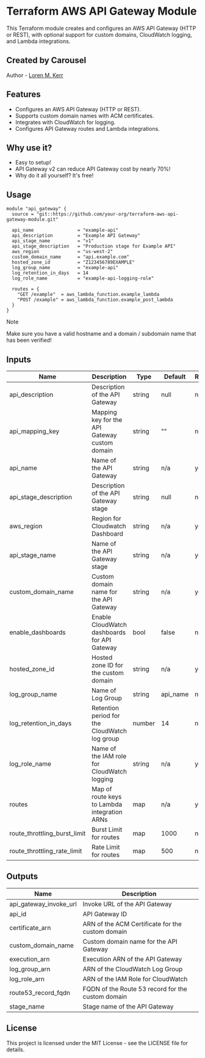 # Terraform AWS API Gateway Module

This Terraform module creates and configures an AWS API Gateway (HTTP or REST), with optional support for custom domains, CloudWatch logging, and Lambda integrations.

## Created by Carousel

Author - [Loren M. Kerr](https://github.com/lmkerr 'Github Page for Loren M. Kerr')

## Features

- Configures an AWS API Gateway (HTTP or REST).
- Supports custom domain names with ACM certificates.
- Integrates with CloudWatch for logging.
- Configures API Gateway routes and Lambda integrations.

## Why use it?

- Easy to setup!
- API Gateway v2 can reduce API Gateway cost by nearly 70%!
- Why do it all yourself? It's free!

## Usage

```hcl
module "api_gateway" {
  source = "git::https://github.com/your-org/terraform-aws-api-gateway-module.git"

  api_name                = "example-api"
  api_description         = "Example API Gateway"
  api_stage_name          = "v1"
  api_stage_description   = "Production stage for Example API"
  aws_region              = "us-west-2"
  custom_domain_name      = "api.example.com"
  hosted_zone_id          = "Z123456789EXAMPLE"
  log_group_name          = "example-api"
  log_retention_in_days   = 14
  log_role_name           = "example-api-logging-role"

  routes = {
    "GET /example"  = aws_lambda_function.example_lambda
    "POST /example" = aws_lambda_function.example_post_lambda
  }
}
```

> [!NOTE]
> Make sure you have a valid hostname and a domain / subdomain name that has been verified!

## Inputs

| Name                         | Description                                      | Type   | Default          | Required |
|------------------------------|--------------------------------------------------|--------|------------------|----------|
| api_description              | Description of the API Gateway                   | string | null             | no       |
| api_mapping_key              | Mapping key for the API Gateway custom domain    | string | ""               | no       |
| api_name                     | Name of the API Gateway                          | string | n/a              | yes      |
| api_stage_description        | Description of the API Gateway stage             | string | null             | no       |
| aws_region                   | Region for Cloudwatch Dashboard                  | string | n/a              | yes      |
| api_stage_name               | Name of the API Gateway stage                    | string | n/a              | yes      |
| custom_domain_name           | Custom domain name for the API Gateway           | string | n/a              | yes      |
| enable_dashboards            | Enable CloudWatch dashboards for API Gateway     | bool   | false            | no       |
| hosted_zone_id               | Hosted zone ID for the custom domain             | string | n/a              | yes      |
| log_group_name               | Name of Log Group                                | string | api_name         | no       |
| log_retention_in_days        | Retention period for the CloudWatch log group    | number | 14               | no       |
| log_role_name                | Name of the IAM role for CloudWatch logging      | string | n/a              | yes      |
| routes                       | Map of route keys to Lambda integration ARNs     | map    | n/a              | yes      |
| route_throttling_burst_limit | Burst Limit for routes                           | map    | 1000             | no       |
| route_throttling_rate_limit  | Rate Limit for routes                            | map    | 500              | no       |


## Outputs

| Name                   | Description                                       |
|------------------------|---------------------------------------------------|
| api_gateway_invoke_url | Invoke URL of the API Gateway                     |
| api_id                 | API Gateway ID                                    |
| certificate_arn        | ARN of the ACM Certificate for the custom domain  |
| custom_domain_name     | Custom domain name for the API Gateway            |
| execution_arn          | Execution ARN of the API Gateway                  |
| log_group_arn          | ARN of the CloudWatch Log Group                   |
| log_role_arn           | ARN of the IAM Role for CloudWatch                |
| route53_record_fqdn    | FQDN of the Route 53 record for the custom domain |
| stage_name             | Stage name of the API Gateway                     |

## License

This project is licensed under the MIT License - see the LICENSE file for details.